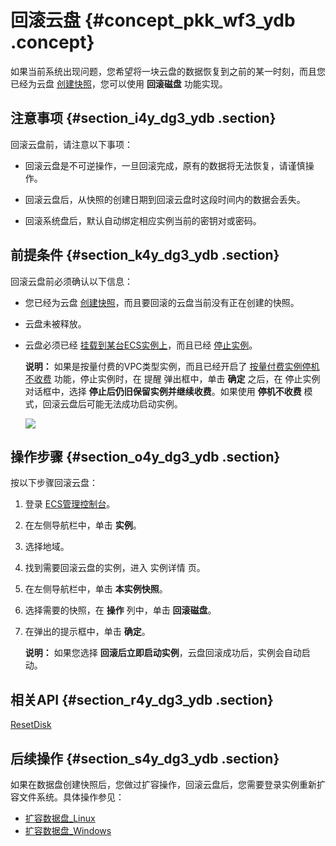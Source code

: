 # 回滚云盘 {#concept_pkk_wf3_ydb .concept}

如果当前系统出现问题，您希望将一块云盘的数据恢复到之前的某一时刻，而且您已经为云盘 [创建快照](intl.zh-CN/用户指南/快照/创建快照.md#)，您可以使用 **回滚磁盘** 功能实现。

## 注意事项 {#section_i4y_dg3_ydb .section}

回滚云盘前，请注意以下事项：

-   回滚云盘是不可逆操作，一旦回滚完成，原有的数据将无法恢复，请谨慎操作。

-   回滚云盘后，从快照的创建日期到回滚云盘时这段时间内的数据会丢失。

-   回滚系统盘后，默认自动绑定相应实例当前的密钥对或密码。


## 前提条件 {#section_k4y_dg3_ydb .section}

回滚云盘前必须确认以下信息：

-   您已经为云盘 [创建快照](intl.zh-CN/用户指南/快照/创建快照.md#)，而且要回滚的云盘当前没有正在创建的快照。

-   云盘未被释放。

-   云盘必须已经 [挂载到某台ECS实例上](intl.zh-CN/用户指南/云盘/挂载云盘.md#)，而且已经 [停止实例](intl.zh-CN/用户指南/实例/启动或停止实例.md#)。

    **说明：** 如果是按量付费的VPC类型实例，而且已经开启了 [按量付费实例停机不收费](../intl.zh-CN/产品定价/按量付费实例停机不收费.md#) 功能，停止实例时，在 提醒 弹出框中，单击 **确定** 之后，在 停止实例 对话框中，选择 **停止后仍旧保留实例并继续收费**。如果使用 **停机不收费** 模式，回滚云盘后可能无法成功启动实例。

    ![](http://static-aliyun-doc.oss-cn-hangzhou.aliyuncs.com/assets/img/9676/5328_zh-CN.png)


## 操作步骤 {#section_o4y_dg3_ydb .section}

按以下步骤回滚云盘：

1.  登录 [ECS管理控制台](https://ecs.console.aliyun.com/#/home)。
2.  在左侧导航栏中，单击 **实例**。
3.  选择地域。
4.  找到需要回滚云盘的实例，进入 实例详情 页。
5.  在左侧导航栏中，单击 **本实例快照**。
6.  选择需要的快照，在 **操作** 列中，单击 **回滚磁盘**。
7.  在弹出的提示框中，单击 **确定**。

    **说明：** 如果您选择 **回滚后立即启动实例**，云盘回滚成功后，实例会自动启动。


## 相关API {#section_r4y_dg3_ydb .section}

[ResetDisk](../intl.zh-CN/API参考/磁盘/ResetDisk.md#)

## 后续操作 {#section_s4y_dg3_ydb .section}

如果在数据盘创建快照后，您做过扩容操作，回滚云盘后，您需要登录实例重新扩容文件系统。具体操作参见：

-   [扩容数据盘\_Linux](intl.zh-CN/用户指南/云盘/扩容云盘/扩容数据盘_Linux.md#)
-   [扩容数据盘\_Windows](intl.zh-CN/用户指南/云盘/扩容云盘/扩容数据盘_Windows.md#)

